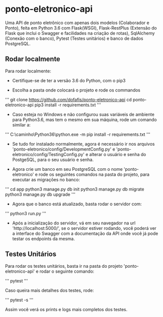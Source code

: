# ponto-eletronico-api
Uma API de ponto eletrônico com apenas dois modelos (Colaborador e Ponto), feita em Python 3.6 com Flask(WSGI), Flask-RestPlus (Extensão do Flask que inclui o Swagger e facilidades na criação de rotas), SqlAlchemy (Conexão com o banco), Pytest (Testes unitários) e banco de dados PostgreSQL.

## Rodar localmente
Para rodar localmente:
- Certifique-se de ter a versão 3.6 do Python, com o pip3

- Escolha a pasta onde colocará o projeto e rode os commandos 

'''
git clone https://github.com/dofafis/ponto-eletronico-api
cd ponto-eletronico-api
pip3 install -r requirements.txt
'''

- Caso esteja no Windows e não configurou suas variáveis de ambiente para Python3.6, mas tem o mesmo em sua máquina, rode um comando similar a:

'''
C:\caminho\Python36\python.exe -m pip install -r requirements.txt
'''

- Se tudo for instalado normalmente, agora é necessário ir nos arquivos 'ponto-eletronico/config/DevelopmentConfig.py' e 'ponto-eletronico/config/TestingConfig.py' e alterar o usuário e senha do PostgeSQL, para o seu usuário e senha.

- Agora crie um banco em seu PostgreSQL com o nome 'ponto-eletronico' e rode os seguintes comandos na pasta do projeto, para executar as migrações no banco:

'''
cd app
python3 manage.py db init
python3 manage.py db migrate
python3 manage.py db upgrade
'''

- Agora que o banco está atualizado, basta rodar o servidor com:

'''
python3 run.py
'''

- Após a inicialização do servidor, vá em seu navegador na url 'http://localhost:5000/', se o servidor estiver rodando, você poderá ver a interface do Swagger com a documentação da API onde você já pode testar os endpoints da mesma.

## Testes Unitários

Para rodar os testes unitários, basta ir na pasta do projeto 'ponto-eletronico-api' e rodar o seguinte comando:

'''
pytest
'''

Caso queira mais detalhes dos testes, rode:

'''
pytest -s
'''

Assim você verá os prints e logs mais completos dos testes.